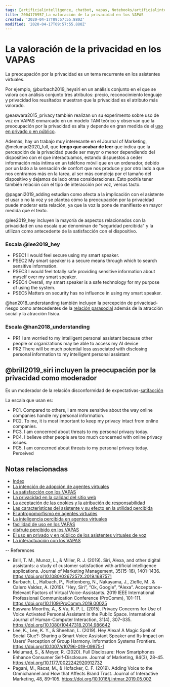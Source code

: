 ```yaml
---
tags: [artificialintelligence, chatbot, vapas, Notebooks/artificialintelligence, adoption, privacy]
title: 2004170957_La valoración de la privacidad en los VAPAS
created: '2020-04-17T09:57:55.880Z'
modified: '2020-04-17T09:57:55.880Z'
---
```


# La valoración de la privacidad en los VAPAS

La preocupación por la privacidad es un tema recurrente en los asistentes virtuales.

Por ejemplo, @burbach2019_heysiri en un análisis conjunto en el que se valora con análisis conjunto tres atributos: precio, reconocimiento lenguaje y privacidad los reusltados muestran que la privacidad es el atributo más valorado.

@easwara2015_privacy también realizan un su experimento sobre uso de voz en VAPAS enmarcado en un modelo TAM teórico y observan que la preocupación por la privacidad es alta y depende en gran medida de el [uso en privado o en público](2004070858_uso_privado_publico_asistentes.md).

Además, hay un trabajo muy interesante en el Journal of Marketing, @melumad2020_full, que **tengo que acabar de leer** que indica que la percepción de la privacidad puede ser mayor o menor dependiendo del dispositivo con el que interactuamos, estando dispuestos a ceder información más íntima en un teléfono móvil que en un ordenador, debido por un lado a la sensación de confort que nos produce y por otro lado a que nos centramos más en la tarea, al ser más compleja por el tamaño del dispositivo y dejamos de lado otras consideraciones. Esto podría tener también relación con el tipo de interacción por voz, versus tacto.

@pagani2019_adding estudian como afecta a la implicación con el asistente el usar o no la voz y se plantea cómo la preocupación por la privacidad puede moderar esta relación, ya que la voz la pone de manifiesto en mayor medida que el texto.

@lee2019_hey incluyen la mayoría de aspectos relacionados con la privacidad en una escala que denominan de "seguridad percibida" y la utilizan como antecedente de la satisfacción con el dispositivo.

### Escala @lee2019_hey

- PSEC1 I would feel secure using my smart speaker. 
- PSEC2 My smart speaker is a secure means through which to search sensitive information.
- PSEC3 I would feel totally safe providing sensitive information about myself over my smart speaker.
- PSEC4 Overall, my smart speaker is a safe technology for my purpose of using the system.
- PSEC5 Matters on security has no influence in using my smart speaker.

@han2018_understanding también incluyen la percepción de privacidad-riesgo como antecedentes de la [relación parasocial](2004160935_relacion_con_vapas.md) además de la atracción social y la atracción física.

### Escala @han2018_understanding

  - PR1 I am worried to my intelligent personal assistant because other people or organizations may be able to access my AI device
  - PR2 There will be much potential loss associated with disclosing personal information to my intelligent personal assistant

## @brill2019_siri incluyen la preocupación por la privacidad como moderador 

Es un moderador de  la relación disconformidad de expectativas-[satifacción](2004240815_satisfaccion_vapas.md)

La escala que usan es:

- PC1. Compared to others, I am more sensitive about the way online companies handle my personal information.
- PC2. To me, it is most important to keep my privacy intact from online companies.
- PC3. I am concerned about threats to my personal privacy today.
- PC4. I believe other people are too much concerned with online privacy issues.
- PC5. I am concerned about threats to my personal privacy today.
Perceived

## Notas relacionadas

- [Index](_2003101705_index.md)
- [La intención de adopción de agentes virtuales](2004060832_intencion_adopcion_agente_virtual.md)
- [La satisfacción con los VAPAS](2004240815_satisfaccion_vapas.md)
- [La privacidad en la calidad del sitio web](2004201800_etailQ_web_site_quality.md)
- [La aceptación de las cookies y la atribución de responsabilidad](2005091936_aceptacioncookiescomofacilitadorpreciosdinamicos.md)
- [Las características del asistente y su efecto en la utilidad percibida](2004170922_caracteristicasVAPA.md)
- [El antropomorfismo en agentes virtuales](2004060734_antropomorfismo_vapas.md)
- [La inteligencia percibida en agentes virtuales](2004060750_inteligencia_percibida_agentes_virtuales.md)
- [facilidad de uso en los VAPAS](2004060853_facilidad_uso_agentes_virtuales.md)
- [disfrute percibido en los VAPAS](2004060858_disfrute_percibido_agentes_virtuales.md)
- [El uso en privado y en público de los asistentes virtuales de voz](2004070858_uso_privado_publico_asistentes.md)
- [La interactuación con los VAPAS](2004210737_lainteraccionconlosvapas.md)

--
References

- Brill, T. M., Munoz, L., & Miller, R. J. (2019). Siri, Alexa, and other digital assistants: a study of customer satisfaction with artificial intelligence applications. Journal of Marketing Management, 35(15–16), 1401–1436. https://doi.org/10.1080/0267257X.2019.1687571
- Burbach, L., Halbach, P., Plettenberg, N., Nakayama, J., Ziefle, M., & Calero Valdez, A. (2019). “Hey, Siri”, “Ok, Google”, “Alexa”. Acceptance-Relevant Factors of Virtual Voice-Assistants. 2019 IEEE International Professional Communication Conference (ProComm), 101–111. https://doi.org/10.1109/ProComm.2019.00025
- Easwara Moorthy, A., & Vu, K. P. L. (2015). Privacy Concerns for Use of Voice Activated Personal Assistant in the Public Space. International Journal of Human-Computer Interaction, 31(4), 307–335. https://doi.org/10.1080/10447318.2014.986642
- Lee, K., Lee, K. Y., & Sheehan, L. (2019). Hey Alexa! A Magic Spell of Social Glue?: Sharing a Smart Voice Assistant Speaker and Its Impact on Users’ Perception of Group Harmony. Information Systems Frontiers. https://doi.org/10.1007/s10796-019-09975-1
- Melumad, S., & Meyer, R. (2020). Full Disclosure: How Smartphones Enhance Consumer Self-Disclosure. Journal of Marketing, 84(3), 28–45. https://doi.org/10.1177/0022242920912732
- Pagani, M., Racat, M., & Hofacker, C. F. (2019). Adding Voice to the Omnichannel and How that Affects Brand Trust. Journal of Interactive Marketing, 48, 89–105. https://doi.org/10.1016/j.intmar.2019.05.002